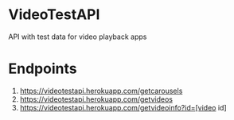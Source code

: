 # VideoTestAPI

API with test data for video playback apps

# Endpoints

1. https://videotestapi.herokuapp.com/getcarousels
2. https://videotestapi.herokuapp.com/getvideos
3. https://videotestapi.herokuapp.com/getvideoinfo?id=[video id]
